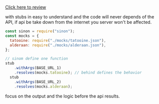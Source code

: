 <a href="">Click here to review</a>

with stubs in easy to understand and the code will never depends of the API, if api be take down from the internet you server won't be affected.

```js
const sinon = require("sinon");
const mocks = {
  tatooine: require("./mocks/tatooine.json"),
  alderaan: require("./mocks/alderaan.json"),
}; 

// sinom define one function
stub
    .withArgs(BASE_URL_1) 
    .resolves(mocks.tatooine); // behind defines the behavior
  stub
    .withArgs(BASE_URL_2) 
    .resolves(mocks.alderaan);
```

focus on the output and the logic before the api results.